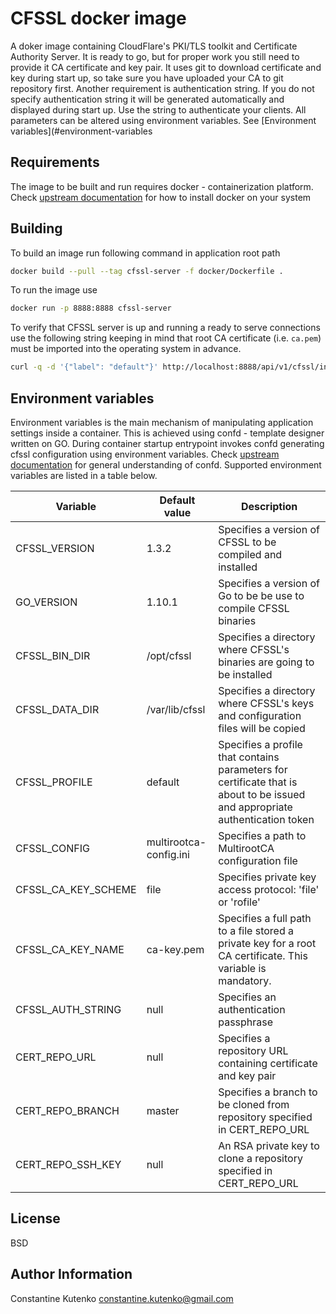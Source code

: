 CFSSL docker image
==================

A doker image containing CloudFlare's PKI/TLS toolkit and Certificate Authority Server. It is ready to go, but for proper
work you still need to provide it CA certificate and key pair. It uses git to download certificate and key during start
up, so take sure you have uploaded your CA to git repository first. Another requirement is authentication string. If you
do not specify authentication string it will be generated automatically and displayed during start up. Use the string to
authenticate your clients. All parameters can be altered using environment variables. See [Environment variables](#environment-variables

Requirements
------------

The image to be built and run requires docker - containerization platform. Check [upstream documentation](https://docs.docker.com/install)
for how to install docker on your system

Building
--------

To build an image run following command in application root path

```bash
docker build --pull --tag cfssl-server -f docker/Dockerfile .
```

To run the image use

```bash
docker run -p 8888:8888 cfssl-server
```

To verify that CFSSL server is up and running a ready to serve connections use the following string keeping in mind that
root CA certificate (i.e. ```ca.pem```) must be imported into the operating system in advance.

```bash
curl -q -d '{"label": "default"}' http://localhost:8888/api/v1/cfssl/info
```

Environment variables
---------------------

Environment variables is the main mechanism of manipulating application settings inside a container. This is achieved using confd - template designer written on GO. During container startup entrypoint invokes confd generating cfssl configuration using environment variables. Check [upstream documentation](https://github.com/kelseyhightower/confd) for
general understanding of confd. Supported environment variables are listed in a table below.

| Variable            | Default value   | Description |
| ------------------- | --------------- | ----------- |
| CFSSL_VERSION       | 1.3.2           | Specifies a version of CFSSL to be compiled and installed |
| GO_VERSION          | 1.10.1          | Specifies a version of Go to be be use to compile CFSSL binaries |
| CFSSL_BIN_DIR       | /opt/cfssl      | Specifies a directory where CFSSL's binaries are going to be installed |
| CFSSL_DATA_DIR      | /var/lib/cfssl  | Specifies a directory where CFSSL's keys and configuration files will be copied |
| CFSSL_PROFILE       | default         | Specifies a profile that contains parameters for certificate that is about to be issued and appropriate authentication token |
| CFSSL_CONFIG        | multirootca-config.ini | Specifies a path to MultirootCA configuration file |
| CFSSL_CA_KEY_SCHEME | file            | Specifies private key access protocol: 'file' or 'rofile' |
| CFSSL_CA_KEY_NAME   | ca-key.pem      | Specifies a full path to a file stored a private key for a root CA certificate. This variable is mandatory. |
| CFSSL_AUTH_STRING   | null            | Specifies an authentication passphrase |
| CERT_REPO_URL       | null            | Specifies a repository URL containing certificate and key pair |
| CERT_REPO_BRANCH    | master          | Specifies a branch to be cloned from repository specified in CERT_REPO_URL |
| CERT_REPO_SSH_KEY   | null            | An RSA private key to clone a repository specified in CERT_REPO_URL |

## License

BSD

## Author Information

Constantine Kutenko <constantine.kutenko@gmail.com> 
